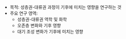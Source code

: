 - 목적: 성층권-대류권 과정이 기후에 미치는 영향을 연구하는 것
- 주요 연구 영역:
  - 성층권-대류권 역학 및 화학
  - 오존층 변화와 기후 영향
  - 대기 조성 변화가 기후에 미치는 영향